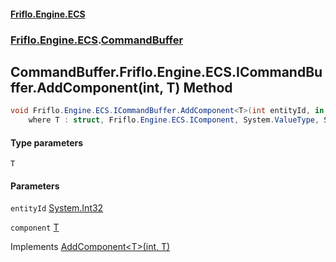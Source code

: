 #### [Friflo.Engine.ECS](index.md 'index')
### [Friflo.Engine.ECS](Friflo.Engine.ECS.md 'Friflo.Engine.ECS').[CommandBuffer](CommandBuffer.md 'Friflo.Engine.ECS.CommandBuffer')

## CommandBuffer.Friflo.Engine.ECS.ICommandBuffer.AddComponent<T>(int, T) Method

```csharp
void Friflo.Engine.ECS.ICommandBuffer.AddComponent<T>(int entityId, in T component)
    where T : struct, Friflo.Engine.ECS.IComponent, System.ValueType, System.ValueType;
```
#### Type parameters

<a name='Friflo.Engine.ECS.CommandBuffer.Friflo.Engine.ECS.ICommandBuffer.AddComponent_T_(int,T).T'></a>

`T`
#### Parameters

<a name='Friflo.Engine.ECS.CommandBuffer.Friflo.Engine.ECS.ICommandBuffer.AddComponent_T_(int,T).entityId'></a>

`entityId` [System.Int32](https://docs.microsoft.com/en-us/dotnet/api/System.Int32 'System.Int32')

<a name='Friflo.Engine.ECS.CommandBuffer.Friflo.Engine.ECS.ICommandBuffer.AddComponent_T_(int,T).component'></a>

`component` [T](CommandBuffer.Friflo.Engine.ECS.ICommandBuffer.AddComponent_T_(int,T).md#Friflo.Engine.ECS.CommandBuffer.Friflo.Engine.ECS.ICommandBuffer.AddComponent_T_(int,T).T 'Friflo.Engine.ECS.CommandBuffer.Friflo.Engine.ECS.ICommandBuffer.AddComponent<T>(int, T).T')

Implements [AddComponent&lt;T&gt;(int, T)](ICommandBuffer.AddComponent_T_(int,T).md 'Friflo.Engine.ECS.ICommandBuffer.AddComponent<T>(int, T)')